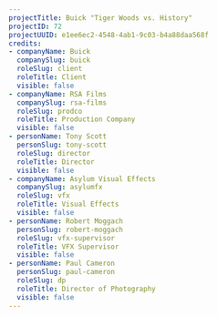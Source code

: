 ```yaml
---
projectTitle: Buick "Tiger Woods vs. History"
projectID: 72
projectUUID: e1ee6ec2-4548-4ab1-9c03-b4a88daa568f
credits:
- companyName: Buick
  companySlug: buick
  roleSlug: client
  roleTitle: Client
  visible: false
- companyName: RSA Films
  companySlug: rsa-films
  roleSlug: prodco
  roleTitle: Production Company
  visible: false
- personName: Tony Scott
  personSlug: tony-scott
  roleSlug: director
  roleTitle: Director
  visible: false
- companyName: Asylum Visual Effects
  companySlug: asylumfx
  roleSlug: vfx
  roleTitle: Visual Effects
  visible: false
- personName: Robert Moggach
  personSlug: robert-moggach
  roleSlug: vfx-supervisor
  roleTitle: VFX Supervisor
  visible: false
- personName: Paul Cameron
  personSlug: paul-cameron
  roleSlug: dp
  roleTitle: Director of Photography
  visible: false
---
```

